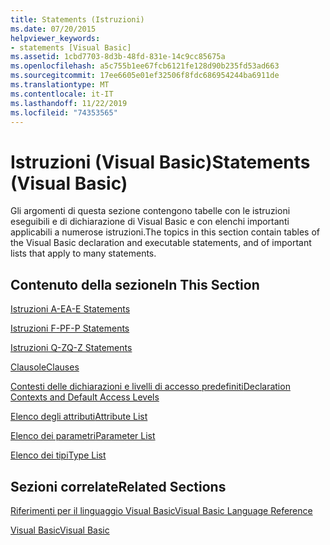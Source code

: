 ```yaml
---
title: Statements (Istruzioni)
ms.date: 07/20/2015
helpviewer_keywords:
- statements [Visual Basic]
ms.assetid: 1cbd7703-8d3b-48fd-831e-14c9cc85675a
ms.openlocfilehash: a5c755b1ee67fcb6121fe128d90b235fd53ad663
ms.sourcegitcommit: 17ee6605e01ef32506f8fdc686954244ba6911de
ms.translationtype: MT
ms.contentlocale: it-IT
ms.lasthandoff: 11/22/2019
ms.locfileid: "74353565"
---
```

# <a name="statements-visual-basic"></a><span data-ttu-id="839b5-102">Istruzioni (Visual Basic)</span><span class="sxs-lookup"><span data-stu-id="839b5-102">Statements (Visual Basic)</span></span>
<span data-ttu-id="839b5-103">Gli argomenti di questa sezione contengono tabelle con le istruzioni eseguibili e di dichiarazione di Visual Basic e con elenchi importanti applicabili a numerose istruzioni.</span><span class="sxs-lookup"><span data-stu-id="839b5-103">The topics in this section contain tables of the Visual Basic declaration and executable statements, and of important lists that apply to many statements.</span></span>  
  
## <a name="in-this-section"></a><span data-ttu-id="839b5-104">Contenuto della sezione</span><span class="sxs-lookup"><span data-stu-id="839b5-104">In This Section</span></span>  
 [<span data-ttu-id="839b5-105">Istruzioni A-E</span><span class="sxs-lookup"><span data-stu-id="839b5-105">A-E Statements</span></span>](../../../visual-basic/language-reference/statements/a-e-statements.md)  
  
 [<span data-ttu-id="839b5-106">Istruzioni F-P</span><span class="sxs-lookup"><span data-stu-id="839b5-106">F-P Statements</span></span>](../../../visual-basic/language-reference/statements/f-p-statements.md)  
  
 [<span data-ttu-id="839b5-107">Istruzioni Q-Z</span><span class="sxs-lookup"><span data-stu-id="839b5-107">Q-Z Statements</span></span>](../../../visual-basic/language-reference/statements/q-z-statements.md)  
  
 [<span data-ttu-id="839b5-108">Clausole</span><span class="sxs-lookup"><span data-stu-id="839b5-108">Clauses</span></span>](../../../visual-basic/language-reference/statements/clauses.md)  
  
 [<span data-ttu-id="839b5-109">Contesti delle dichiarazioni e livelli di accesso predefiniti</span><span class="sxs-lookup"><span data-stu-id="839b5-109">Declaration Contexts and Default Access Levels</span></span>](../../../visual-basic/language-reference/statements/declaration-contexts-and-default-access-levels.md)  
  
 [<span data-ttu-id="839b5-110">Elenco degli attributi</span><span class="sxs-lookup"><span data-stu-id="839b5-110">Attribute List</span></span>](../../../visual-basic/language-reference/statements/attribute-list.md)  
  
 [<span data-ttu-id="839b5-111">Elenco dei parametri</span><span class="sxs-lookup"><span data-stu-id="839b5-111">Parameter List</span></span>](../../../visual-basic/language-reference/statements/parameter-list.md)  
  
 [<span data-ttu-id="839b5-112">Elenco dei tipi</span><span class="sxs-lookup"><span data-stu-id="839b5-112">Type List</span></span>](../../../visual-basic/language-reference/statements/type-list.md)  
  
## <a name="related-sections"></a><span data-ttu-id="839b5-113">Sezioni correlate</span><span class="sxs-lookup"><span data-stu-id="839b5-113">Related Sections</span></span>  
 [<span data-ttu-id="839b5-114">Riferimenti per il linguaggio Visual Basic</span><span class="sxs-lookup"><span data-stu-id="839b5-114">Visual Basic Language Reference</span></span>](../../../visual-basic/language-reference/index.md)  
  
 [<span data-ttu-id="839b5-115">Visual Basic</span><span class="sxs-lookup"><span data-stu-id="839b5-115">Visual Basic</span></span>](../../../visual-basic/index.md)
